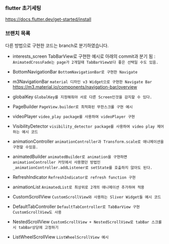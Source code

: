 ### flutter 초기세팅

https://docs.flutter.dev/get-started/install

### 브랜치 목록

다른 방법으로 구현한 코드는 branch로 분기하였습니다.

- interests_screen
  TabBarView로 구현한 예시로 아래의 commit과 분기 됨 :
  `AnimatedCrossFade는 page가 2개일때 TabBarView보다 좋은 선택일 수도 있음.`

- BottomNavigationBar
  `BottomNavigationBar로 구현한 Navigate`

- m3NavigationBar
  `material 디자인 v3 Widget으로 구현한 Navigate Bar`
  https://m3.material.io/components/navigation-bar/overview

- globalKey
  `GlobalKey를 지정해줘야 서로 다른 Screen인것을 감지할 수 있다.`

- PageBuilder
  `PageView.builder로 최적화된 무한스크롤 구현 예시`

- videoPlayer
  `video_play package를 사용하여 videoPlayer 구현`

- VisibilityDetector
  `visibility_detector package를 사용하여 video play 제어하는 예시 코드`

- animationController
  `animationController과 Transform.scale로 애니메이션을 구현할 수있음.`

- animatedBuilder
  `animatedBuilder로 animation을 구현하면 animationController 커밋에서 사용했던 방법인 _animationController.addListener로 setState를 호출하지 않아도 된다.`

- RefreshIndicator
  `RefreshIndicator로 refresh function 구현`

- animationList
  `AnimatedList로 최상위로 2개의 애니메이션 추가하여 적용`

- CustomScrollView
  `CustomScrollView와 사용하는 Sliver Widget들 예시 코드`

- DefaultTabController
  `DefaultTabController로 TabBarView 구현 CustomScrollView도 사용`

- NestedScrollView
  `CustomScrollView + NestedScrollView로 tabBar 스크롤 시 tabBar상당에 고정하기`

- ListWheelScrollView
  `ListWheelScrollView 예시`
